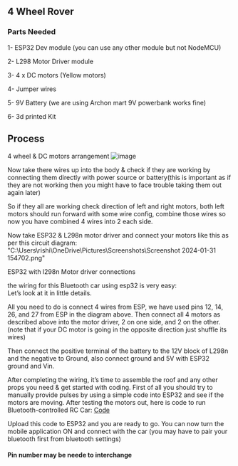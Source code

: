 ## 4 Wheel Rover
### Parts Needed
   1- ESP32 Dev module (you can use any other module but not NodeMCU)

2- L298 Motor Driver module

3- 4 x DC motors (Yellow motors)

4- Jumper wires

5- 9V Battery (we are using Archon mart 9V powerbank works fine)

6- 3d printed Kit

## Process

4 wheel & DC motors arrangement
![image](https://github.com/Rishiekak/Rover/assets/129143946/71927087-8c0b-4936-bb14-7d12bd1bf2d1)


Now take there wires up into the body & check if they are working by connecting them directly with power source or battery(this is important as if they are not working then you might have to face trouble taking them out again later)

So if they all are working check direction of left and right motors, both left motors should run forward with some wire config, combine those wires so now you have combined 4 wires into 2 each side.

Now take ESP32 & L298n motor driver and connect your motors like this as per this circuit diagram:
"C:\Users\rishi\OneDrive\Pictures\Screenshots\Screenshot 2024-01-31 154702.png"


ESP32 with l298n Motor driver connections

the wiring for this Bluetooth car using esp32 is very easy:  
Let’s look at it in little details.

All you need to do is connect 4 wires from ESP, we have used pins 12, 14, 26, and 27 from ESP in the diagram above. Then connect all 4 motors as described above into the motor driver, 2 on one side, and 2 on the other. (note that if your DC motor is going in the opposite direction just shuffle its wires)

Then connect the positive terminal of the battery to the 12V block of L298n and the negative to Ground, also connect ground and 5V with ESP32 ground and Vin.

After completing the wiring, it’s time to assemble the roof and any other props you need & get started with coding. First of all you should try to manually provide pulses by using a simple code into ESP32 and see if the motors are moving. After testing the motors out, here is code to run Bluetooth-controlled RC Car:
[Code](Documentation/4_wheel_rover/Code.py)

Upload this code to ESP32 and you are ready to go. You can now turn the mobile application ON and connect with the car (you may have to pair your bluetooth first from bluetooth settings)

#### Pin number may be neede to interchange 
